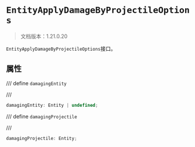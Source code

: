 # `EntityApplyDamageByProjectileOptions`

> 文档版本：1.21.0.20

`EntityApplyDamageByProjectileOptions`接口。

## 属性

/// define
`damagingEntity`


///

```js
damagingEntity: Entity | undefined;
```


/// define
`damagingProjectile`


///

```js
damagingProjectile: Entity;
```

